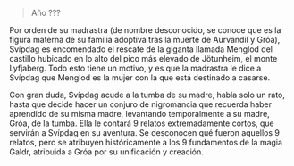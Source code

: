 > Año ???

Por orden de su madrastra (de nombre desconocido, se conoce que es la figura materna de su familia adoptiva tras la muerte de Aurvandil y Gróa), Svípdag es encomendado el rescate de la giganta llamada Menglod del castillo hubicado en lo alto del pico más elevado de Jötunheim, el monte Lyfjaberg. Todo esto tiene un motivo, y es que la madrastra le dice a Svípdag que Menglod es la mujer con la que está destinado a casarse.

Con gran duda, Svípdag acude a la tumba de su madre, habla solo un rato, hasta que decide hacer un conjuro de nigromancia que recuerda haber aprendido de su misma madre, levantando temporalmente a su madre, Gróa, de la tumba. Ella le contará 9 relatos extremadamente cortos, que servirán a Svípdag en su aventura. Se desconocen qué fueron aquellos 9 relatos, pero se atribuyen históricamente a los 9 fundamentos de la magia Galdr, atribuida a Gróa por su unificación y creación.

